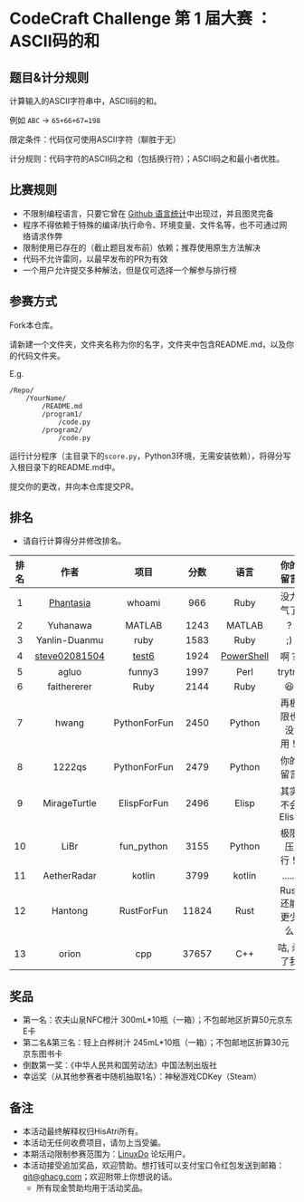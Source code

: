 # CodeCraft Challenge 第 1 届大赛 ：ASCII码的和

## 题目&计分规则

计算输入的ASCII字符串中，ASCII码的和。

例如 `ABC` -> `65+66+67=198`

限定条件：代码仅可使用ASCII字符（聊胜于无）

计分规则：代码字符的ASCII码之和（包括换行符）；ASCII码之和最小者优胜。

## 比赛规则

- 不限制编程语言，只要它曾在 [Github 语言统计]( https://madnight.github.io/githut/#/pull_requests/2024/1 )中出现过，并且图灵完备
- 程序不得依赖于特殊的编译/执行命令、环境变量、文件名等，也不可通过网络请求作弊
- 限制使用已存在的（截止题目发布前）依赖；推荐使用原生方法解决
- 代码不允许雷同，以最早发布的PR为有效
- 一个用户允许提交多种解法，但是仅可选择一个解参与排行榜

## 参赛方式
Fork本仓库。

请新建一个文件夹，文件夹名称为你的名字，文件夹中包含README.md，以及你的代码文件夹。

E.g.
```
/Repo/
    /YourName/ 
        /README.md
        /program1/
            /code.py
        /program2/
            /code.py
```

运行计分程序（主目录下的`score.py`，Python3环境，无需安装依赖），将得分写入根目录下的README.md中。

提交你的更改，并向本仓库提交PR。

## 排名

- 请自行计算得分并修改排名。

| 排名 | 作者 | 项目 | 分数 | 语言 | 你的留言 |
| :--: | :--: | :--: | :--: | :--: | :--: |
| 1 | [Phantasia](https://linux.do/u/phantasia) | whoami | 966 | Ruby | 没力气了 |
| 2 | Yuhanawa | MATLAB | 1243 | MATLAB | ? |
| 3 | Yanlin-Duanmu | ruby | 1583 | Ruby | ;) |
| 4 | [steve02081504](https://github.com/steve02081504) | [test6](./steve02081504/test6) | 1924 | [PowerShell](https://github.com/PowerShell/PowerShell) | 啊？|
| 5 | agluo | funny3 | 1997 | Perl | trytry |
| 6 | faithererer | Ruby | 2144 | Ruby | 😆|
| 7 | hwang | PythonForFun| 2450|Python| 再极限也没用！|
| 8 | 1222qs | PythonForFun | 2479 | Python | 你的留言 |
| 9 | MirageTurtle | ElispForFun | 2496 | Elisp | 其实不会 Elisp |
| 10 | LiBr | fun_python | 3155 | Python | 极限压行！|
| 11 | AetherRadar | kotlin | 3799 | kotlin |  ...... |
| 12 | Hantong | RustForFun | 11824 | Rust | Rust 还能更少么 |
| 13 | orion | cpp | 37657 | C++ | 咕, 杀了我 |

## 奖品

- 第一名：农夫山泉NFC橙汁 300mL*10瓶（一箱）；不包邮地区折算50元京东E卡
- 第二名&第三名：轻上白桦树汁 245mL*10瓶（一箱）；不包邮地区折算30元京东图书卡
- 倒数第一奖：《中华人民共和国劳动法》中国法制出版社
- 幸运奖（从其他参赛者中随机抽取1名）：神秘游戏CDKey（Steam）

## 备注

- 本活动最终解释权归HisAtri所有。
- 本活动无任何收费项目，请勿上当受骗。
- 本期活动限制参赛范围为：[LinuxDo](https://linux.do) 论坛用户。
- 本活动接受追加奖品，欢迎赞助。想打钱可以支付宝口令红包发送到邮箱：<git@ghacg.com>；欢迎附带上你想说的话。
  - 所有现金赞助均用于活动奖品。
